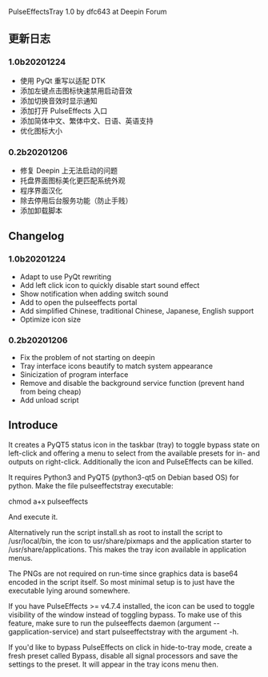 PulseEffectsTray 1.0
by dfc643 at Deepin Forum

## 更新日志
### 1.0b20201224
* 使用 PyQt 重写以适配 DTK
* 添加左键点击图标快速禁用启动音效
* 添加切换音效时显示通知
* 添加打开 PulseEffects 入口
* 添加简体中文、繁体中文、日语、英语支持
* 优化图标大小

### 0.2b20201206
* 修复 Deepin 上无法启动的问题
* 托盘界面图标美化更匹配系统外观
* 程序界面汉化
* 除去停用后台服务功能（防止手贱）
* 添加卸载脚本

## Changelog
### 1.0b20201224
* Adapt to use PyQt rewriting
* Add left click icon to quickly disable start sound effect
* Show notification when adding switch sound
* Add to open the pulseeffects portal
* Add simplified Chinese, traditional Chinese, Japanese, English support
* Optimize icon size

### 0.2b20201206
* Fix the problem of not starting on deepin
* Tray interface icons beautify to match system appearance
* Sinicization of program interface
* Remove and disable the background service function (prevent hand from being cheap)
* Add unload script

## Introduce
It creates a PyQT5 status icon in the taskbar (tray) to toggle bypass state on left-click and offering a menu to select from the available presets for in- and outputs on right-click. Additionally the icon and PulseEffects can be killed.

It requires Python3 and PyQT5 (python3-qt5 on Debian based OS) for python. Make the file pulseeffectstray executable:

chmod a+x pulseeffects

And execute it.

Alternatively run the script install.sh as root to install the script to /usr/local/bin, the icon to usr/share/pixmaps and the application starter to /usr/share/applications. This makes the tray icon available in application menus.

The PNGs are not required on run-time since graphics data is base64 encoded in the script itself. So most minimal setup is to just have the executable lying around somewhere.

If you have PulseEffects >= v4.7.4 installed, the icon can be used to toggle visibility of the window instead of toggling bypass. To make use of this feature, make sure to run the pulseeffects daemon (argument --gapplication-service) and start pulseeffectstray with the argument -h.

If you'd like to bypass PulseEffects on click in hide-to-tray mode, create a fresh preset called Bypass, disable all signal processors and save the settings to the preset. It will appear in the tray icons menu then.

